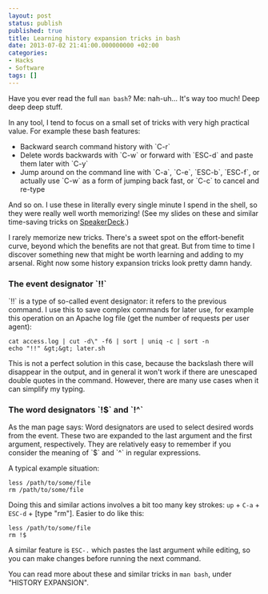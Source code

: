 ```yaml
---
layout: post
status: publish
published: true
title: Learning history expansion tricks in bash
date: 2013-07-02 21:41:00.000000000 +02:00
categories:
- Hacks
- Software
tags: []
---
```

Have you ever read the full `man bash`? Me: nah-uh... It's way too much! Deep deep deep stuff.

In any tool, I tend to focus on a small set of tricks with very high practical value. For example these bash features:
<ul>
	<li>Backward search command history with `C-r`</li>
	<li>Delete words backwards with `C-w` or forward with `ESC-d` and paste them later with `C-y`</li>
	<li>Jump around on the command line with `C-a`, `C-e`, `ESC-b`, `ESC-f`, or actually use `C-w` as a form of jumping back fast, or `C-c` to cancel and re-type</li>
</ul>
And so on. I use these in literally every single minute I spend in the shell, so they were really well worth memorizing! (See my slides on these and similar time-saving tricks on <a href="https://speakerdeck.com/janosgyerik/time-saving-tricks-on-the-command-line">SpeakerDeck</a>.)

I rarely memorize new tricks. There's a sweet spot on the effort-benefit curve, beyond which the benefits are not that great. But from time to time I discover something new that might be worth learning and adding to my arsenal. Right now some history expansion tricks look pretty damn handy.
<h3>The event designator `!!`</h3>
`!!` is a type of so-called event designator: it refers to the previous command. I use this to save complex commands for later use, for example this operation on an Apache log file (get the number of requests per user agent):

```
cat access.log | cut -d\" -f6 | sort | uniq -c | sort -n
echo "!!" &gt;&gt; later.sh
```

This is not a perfect solution in this case, because the backslash there will disappear in the output, and in general it won't work if there are unescaped double quotes in the command. However, there are many use cases when it can simplify my typing.
<h3>The word designators `!$` and `!^`</h3>
As the man page says: Word designators are used to select desired words from the event. These two are expanded to the last argument and the first argument, respectively. They are relatively easy to remember if you consider the meaning of `$` and `^` in regular expressions.

A typical example situation:

```
less /path/to/some/file
rm /path/to/some/file
```

Doing this and similar actions involves a bit too many key strokes: `up` + `C-a` + `ESC-d` + [type "rm"]. Easier to do like this:

```
less /path/to/some/file
rm !$
```

A similar feature is `ESC-.` which pastes the last argument while editing, so you can make changes before running the next command.

You can read more about these and similar tricks in `man bash`, under "HISTORY EXPANSION".
